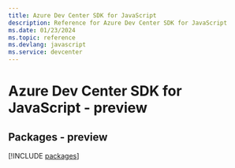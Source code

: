 ```yaml
---
title: Azure Dev Center SDK for JavaScript
description: Reference for Azure Dev Center SDK for JavaScript
ms.date: 01/23/2024
ms.topic: reference
ms.devlang: javascript
ms.service: devcenter
---
```

# Azure Dev Center SDK for JavaScript - preview
## Packages - preview
[!INCLUDE [packages](dev-center-index.md)]